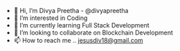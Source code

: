 - 👋 Hi, I’m Divya Preetha - @divyapreetha
- 👀 I’m interested in Coding
- 🌱 I’m currently learning Full Stack Development
- 💞️ I’m looking to collaborate on Blockchain Development
- 📫 How to reach me .. jesusdiv18@gmail.com

<!---
divyapreetha/divyapreetha is a ✨ special ✨ repository because its `README.md` (this file) appears on your GitHub profile.
You can click the Preview link to take a look at your changes.
--->
